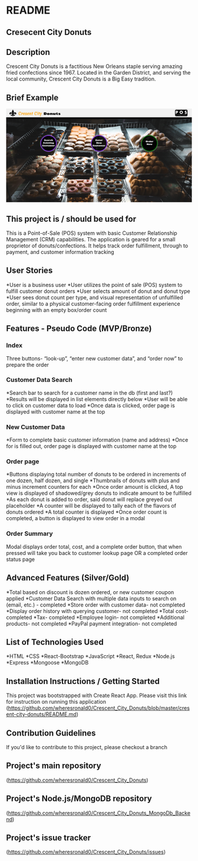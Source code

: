 # README

## Cresecent City Donuts

## Description

Crescent City Donuts is a factitious New Orleans staple serving amazing fried confections since 1967. Located in the Garden District, and serving the local community, Crescent City Donuts is a Big Easy tradition.

## Brief Example

![alt text](https://github.com/wheresronald0/Crescent_City_Donuts/blob/master/index_view.png "Screenshot for Application")

## This project is / should be used for

This is a Point-of-Sale (POS) system with basic Customer Relationship Management (CRM) capabilities. The application is geared for a small proprietor of donuts/confections. It helps track order fulfillment, through to payment, and customer information tracking

## User Stories

*User is a business user
*User utilizes the point of sale (POS) system to fulfill customer donut orders
*User selects amount of donut and donut type
*User sees donut count per type, and visual representation of unfulfilled order, similar to a physical customer-facing order fulfillment experience beginning with an empty box/order count

## Features - Pseudo Code (MVP/Bronze)

### Index

Three buttons- “look-up”, “enter new customer data”, and “order now” to prepare the order

### Customer Data Search

*Search bar to search for a customer name in the db (first and last?)
*Results will be displayed in list elements directly below
*User will be able to click on customer data to load
*Once data is clicked, order page is displayed with customer name at the top

### New Customer Data

*Form to complete basic customer information (name and address)
*Once for is filled out, order page is displayed with customer name at the top

### Order page

*Buttons displaying total number of donuts to be ordered in increments of one dozen, half dozen, and single
*Thumbnails of donuts with plus and minus increment counters for each
*Once order amount is clicked, A top view is displayed of shadowed/grey donuts to indicate amount to be fulfilled
*As each donut is added to order, said donut will replace greyed out placeholder
*A counter will be displayed to tally each of the flavors of donuts ordered
*A total counter is displayed
\*Once order count is completed, a button is displayed to view order in a modal

### Order Summary

Modal displays order total, cost, and a complete order button, that when pressed will take you back to customer lookup page OR a completed order status page

## Advanced Features (Silver/Gold)

*Total based on discount is dozen ordered, or new customer coupon applied
*Customer Data Search with multiple data inputs to search on (email, etc.) - completed
*Store order with customer data- not completed
*Display order history with querying customer- not completed
*Total cost- completed
*Tax- completed
*Employee login- not completed
*Additional products- not completed
\*PayPal payment integration- not completed

## List of Technologies Used

*HTML
*CSS
*React-Bootstrap
*JavaScript
*React, Redux
*Node.js
*Express
*Mongoose
\*MongoDB

## Installation Instructions / Getting Started

This project was bootstrapped with Create React App. Please visit this link for instruction on running this application (https://github.com/wheresronald0/Crescent_City_Donuts/blob/master/cresent-city-donuts/README.md)

## Contribution Guidelines

If you'd like to contribute to this project, please checkout a branch

## Project's main repository

(https://github.com/wheresronald0/Crescent_City_Donuts)

## Project's Node.js/MongoDB repository

(https://github.com/wheresronald0/Crescent_City_Donuts_MongoDb_Backend)

## Project's issue tracker

(https://github.com/wheresronald0/Crescent_City_Donuts/issues)
